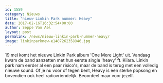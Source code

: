 ```yaml
---
id: 1559
category: Nieuws
title: "nieuw Linkin Park nummer: Heavy"
date: 2017-02-16T16:32:54+00:00
author: Seppe Van Ael
layout: post
permalink: /news/nieuw-linkin-park-nummer-heavy/
image: linkinparknew-e1487262358846.jpg
---
```

19 mei komt het nieuwe Linkin Park album 'One More Light' uit. Vandaag kwam de band aanzetten met hun eerste single 'heavy' ft. Kiiara. Linkin park nam eerder al een paar risico's, maar de band is terug met een volledig nieuwe sound. Of je nu voor of tegen bent, Heavy is een sterke popsong en bovendien ook heel radiovriendelijk. Beoordeel maar voor jezelf.

&nbsp;
